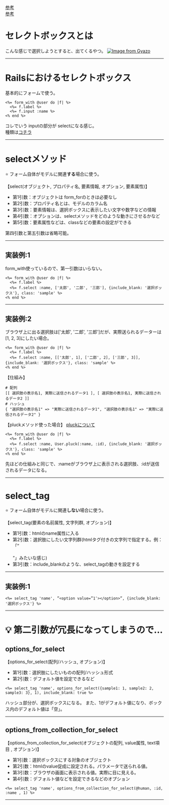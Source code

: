 [参考](https://shun-0211.hatenablog.com/entry/2020/07/19/141148)    
[参考](https://shinmedia20.com/rails-select-box)  
  
# セレクトボックスとは
こんな感じで選択しようとすると、出てくるやつ。
[![Image from Gyazo](https://i.gyazo.com/bd939aa559cdd8d7242d0727b0689b0e.png)](https://gyazo.com/bd939aa559cdd8d7242d0727b0689b0e)
***

# Railsにおけるセレクトボックス
基本的にフォームで使う。
~~~
<%= form_with @user do |f| %>
  <%= f.label %>
  <%= f.input :name %>
<% end %>
~~~
コレでいう inputの部分が selectになる感じ。  
種類は[コチラ](https://github.com/Tarara33/TIL/blob/main/Rails/View/%E3%83%A1%E3%83%A2.md)
***

# selectメソッド
⭐️ フォーム自体がモデルに関連**する**場合に使う。  
    
【select(オブジェクト, プロパティ名, 要素情報, オプション, 要素属性)】
- 第1引数：オブジェクトは form_forのときは必要なし
- 第2引数：プロパティ名とは、モデルのカラム名
- 第3引数：要素情報は、選択ボックスに表示したい文字や数字などの情報
- 第4引数：オプションは、selectメソッドをどのような動きにさせるかなど
- 第5引数：要素属性などは、classなどの要素の設定ができる

第四引数と第五引数は省略可能。
***

## 実装例:1
form_with使っているので、第一引数はいらない。
~~~
<%= form_with @user do |f| %>
  <%= f.label %>
  <%= f.select :name, ['太郎', '二郎', '三郎'], {include_blank: '選択ボックス'}, class: 'sample' %>
<% end %>
~~~
***

## 実装例:2
ブラウザ上に出る選択肢は['太郎', '二郎', '三郎']だが、実際送られるデーターは[1, 2, 3]にしたい場合。
~~~
<%= form_with @user do |f| %>
  <%= f.label %>
  <%= f.select :name, [['太郎', 1], ['二郎', 2], ['三郎', 3]], {include_blank: '選択ボックス'}, class: 'sample' %>
<% end %>
~~~
  
【仕組み】
~~~
# 配列
[[ 選択肢の表示名1, 実際に送信されるデータ1 ], [ 選択肢の表示名1, 実際に送信されるデータ2 ]]
# ハッシュ
{ "選択肢の表示名1" => "実際に送信されるデータ1", "選択肢の表示名1" => "実際に送信されるデータ2" }
~~~

【pluckメソッド使った場合】
[pluckについて](https://github.com/Tarara33/TIL/blob/main/Ruby/%E3%83%A1%E3%82%BD%E3%83%83%E3%83%89/%E5%8D%98%E4%BD%93.md)
~~~
<%= form_with @user do |f| %>
  <%= f.label %>
  <%= f.select :name, User.pluck(:name, :id), {include_blank: '選択ボックス'}, class: 'sample' %>
<% end %>
~~~
先ほどの仕組みと同じで、:nameがブラウザ上に表示される選択肢、:idが送信されるデータになる。
***

# select_tag
⭐️ フォーム自体がモデルに関連**しない**場合に使う。  

【select_tag(要素の名前属性, 文字列群, オプション)】
- 第1引数：htmlのname属性に入る
- 第2引数：選択肢にしたい文字列群(htmlタグ付きの文字列で指定する。例：「”<option value=”1″></option>”」みたいな感じ)
- 第3引数：include_blankのような、select_tagの動きを設定する
***

## 実装例:1
~~~
<%= select_tag 'name', ”<option value=”1″></option>”, {include_blank: '選択ボックス'} %>
~~~
***

# 💡 第二引数が冗長になってしまうので...
## options_for_select

【options_for_select(配列/ハッシュ, オプション)】
- 第1引数：選択肢にしたいものの配列/ハッシュ形式
- 第2引数：デフォルト値を設定できるなど

~~~
<%= select_tag 'name', options_for_select({sample1: 1, sample2: 2, sample3: 3}, 1), include_blank: true %>
~~~
ハッシュ部分が、選択ボックスになる。
また、1がデフォルト値になり、ボックス内のデフォルト値は「空」。
***

## options_from_collection_for_select

【options_from_collection_for_select(オブジェクトの配列, value属性, text項目 , オプション)】
- 第1引数：選択ボックスにする対象のオブジェクト
- 第2引数：htmlのvalue促成に設定される。パラメータで送られる値。
- 第3引数：ブラウザの画面に表示される値。実際に目に見える。
- 第4引数：デフォルト値などを設定できるなどのオプション

~~~
<%= select_tag 'name', options_from_collection_for_select(@human, :id, :name , 1) %>
~~~
***
